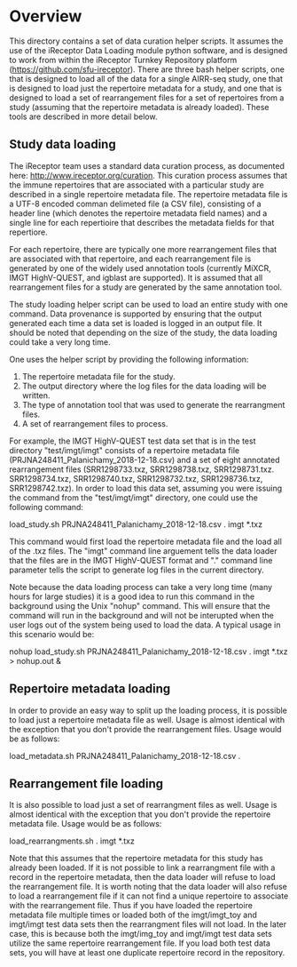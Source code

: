 # Overview

This directory contains a set of data curation helper scripts. It assumes the use of the iReceptor Data Loading module python software, and is designed to work from within the iReceptor Turnkey Repository platform (https://github.com/sfu-ireceptor). There are three bash helper scripts, one that is designed to load all of the data for a single AIRR-seq study, one that is designed to load just the repertoire metadata for a study, and one that is designed to load a set of rearrangement files for a set of repertoires from a study (assuming that the repertoire metadata is already loaded). These tools are described in more detail below.

## Study data loading

The iReceptor team uses a standard data curation process, as documented here: http://www.ireceptor.org/curation. This curation process assumes that the immune repertoires that are associated with a particular study are described in a single repertoire metadata file. The repertoire metadata file is a UTF-8 encoded comman delimeted file (a CSV file), consisting of a header line (which denotes the repertoire metadata field names) and a single line for each repertioire that describes the metadata fields for that repertiore. 

For each repertoire, there are typically one more rearrangement files that are associated with that repertoire, and  each rearrangement file is generated by one of the widely used annotation tools (currently MiXCR, IMGT HighV-QUEST, and igblast are supported). It is assumed that all rearrangement files for a study are generated by the same annotation tool.

The study loading helper script can be used to load an entire study with one command. Data provenance is supported by ensuring that the output generated each time a data set is loaded is logged in an output file. It should be noted that depending on the size of the study, the data loading could take a very long time.

One uses the helper script by providing the following information:

1. The repertoire metadata file for the study.
2. The output directory where the log files for the data loading will be written.
3. The type of annotation tool that was used to generate the rearrangment files.
4. A set of rearrangement files to process.

For example, the IMGT HighV-QUEST test data set that is in the test directory "test/imgt/imgt" consists of a repertoire metadata file (PRJNA248411_Palanichamy_2018-12-18.csv) and a set of eight annotated rearrangement files (SRR1298733.txz, SRR1298738.txz, SRR1298731.txz. SRR1298734.txz, SRR1298740.txz, SRR1298732.txz, SRR1298736.txz, SRR1298742.txz). In order to load this data set, assuming you were issuing the command from the "test/imgt/imgt" directory, one could use the following command:

load_study.sh PRJNA248411_Palanichamy_2018-12-18.csv . imgt \*.txz

This command would first load the repertoire metadata file and the load all of the .txz files. The "imgt" command line arguement tells the data loader that the files are in the IMGT HighV-QUEST format and "." command line parameter tells the script to generate log files in the current directory.

Note because the data loading process can take a very long time (many hours for large studies) it is a good idea to run this command in the background using the Unix "nohup" command. This will ensure that the command will run in the background and will not be interupted when the user logs out of the system being used to load the data. A typical usage in this scenario would be:

nohup load_study.sh PRJNA248411_Palanichamy_2018-12-18.csv . imgt \*.txz > nohup.out &

## Repertoire metadata loading

In order to provide an easy way to split up the loading process, it is possible to load just a repertoire metadata file as well. Usage is almost identical with the exception that you don't provide the rearrangement files. Usage would be as follows:

load_metadata.sh PRJNA248411_Palanichamy_2018-12-18.csv .

## Rearrangement file loading

It is also possible to load just a set of rearrangment files as well. Usage is almost identical with the exception that you don't provide the repertoire metadata file. Usage would be as follows:

load_rearrangments.sh . imgt \*.txz

Note that this assumes that the repertoire metadata for this study has already been loaded. If it is not possible to link a rearrangment file with a record in the repertoire metadata, then the data loader will refuse to load the rearrangement file. It is worth noting that the data loader will also refuse to load a rearrangement file if it can not find a unique repertoire to associate with the rearrangement file. Thus if you have loaded the repertoire metadata file multiple times or loaded both of the imgt/imgt_toy and imgt/imgt test data sets then the rearrangment files will not load. In the later case, this is because both the imgt/img_toy and imgt/imgt test data sets utilize the same repertoire rearrangement file. If you load both test data sets, you will have at least one duplicate repertoire record in the repository.